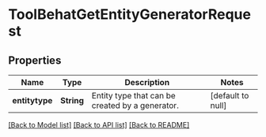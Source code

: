 # ToolBehatGetEntityGeneratorRequest

## Properties

Name | Type | Description | Notes
------------ | ------------- | ------------- | -------------
**entitytype** | **String** | Entity type that can be created by a generator. | [default to null]

[[Back to Model list]](../README.md#documentation-for-models) [[Back to API list]](../README.md#documentation-for-api-endpoints) [[Back to README]](../README.md)


